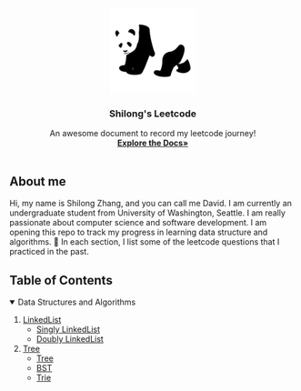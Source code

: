 <!-- PROJECT LOGO -->
<br />
<p align="center">
  <a href="https://github.com/shiloz-bot/Leetcode-Journey/">
    <img src="image/logo2.png" alt="Logo" width="150" height="150">
  </a>

  <h3 align="center">Shilong's Leetcode</h3>

  <p align="center">
    An awesome document to record my leetcode journey!
    <br />
    <a href="https://github.com/shiloz-bot/Shilong-s-Leetcode/edit/main/README.md#about-me"><strong>Explore the Docs»</strong></a>
    <br />
    <br />
  </p>
</p>


## About me
Hi, my name is Shilong Zhang, and you can call me David. I am currently an undergraduate student from University of Washington, Seattle. I am really passionate about computer science and software development. I am opening this repo to track my progress in learning data structure and algorithms. 💛 In each section, I list some of the leetcode questions that I practiced in the past.


<!-- TABLE OF CONTENTS -->
## Table of Contents
<details open="open">
  <summary>Data Structures and Algorithms</summary>
  <ol>
    <li>
      <a href="#linkedlist">LinkedList</a>
      <ul>
        <li><a href="#singly-linkedlist">Singly LinkedList</a></li>
        <li><a href="#doubly-linkedlist">Doubly LinkedList</a></li>
      </ul>
    </li>
    <li>
      <a href="#tree">Tree</a>
      <ul>
        <li><a href="#tree">Tree</a></li>
        <li><a href="#bst">BST</a></li>
        <li><a href="#trie">Trie</a></li>
      </ul>
    </li>
  </ol>
</details>
